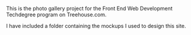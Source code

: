 This is the photo gallery project for the Front End Web Development Techdegree program on Treehouse.com.

I have included a folder containing the mockups I used to design this site.